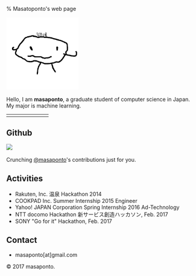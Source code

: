 % Masatoponto's web page

<div id="profile">
<img src="./img/ponto.png" alt="It's me!" title="ponto" width="192" height="192"/>
<div id="about">
<p>Hello, I am <b>masaponto</b>, a graduate student of computer science in Japan. My major is machine learning.</p>  
<table cellspacing="25">
<tbody>
<tr><td>
<a href=https://github.com/masaponto><i class="fab fa-github"></i></a>
</td>
<td>
<a href=https://gist.github.com/masaponto><i class="fab fa-github-alt"></i></a>
</td>
<td>
<a href=https://twitter.com/masaponto><i class="fab fa-twitter"></i></a>
</td>
<td>
<a href=http://masaponto.hatenablog.com><i class="hatena"></i></a>
</td>
<td>
<a href=https://qiita.com/masaponto><i class="qiita"></i></a>
</td>
<td>
<a href=https://speakerdeck.com/masaponto><i class="fas fa-file"></i></a>
</td>
<td>
<a href=https://www.instagram.com/masaponto><i class="fab fa-instagram"></i></a>
</td>
<td>
<a href=https://www.amazon.co.jp/registry/wishlist/MPK7GWWUR4RT><i class="fab fa-amazon"></i></a>
</td>
</tr>
</tbody></table>
</div>
</div>

## Github
<div class="calendar">
<img src="https://assets-cdn.github.com/images/spinners/octocat-spinner-128.gif" class="spinner"/>
<p class="spinner-text monospace">Crunching <a href="https://github.com/masaponto">@masaponto</a>'s contributions just for you.</p>
</div>

## Activities
- Rakuten, Inc. 温泉 Hackathon 2014
- COOKPAD Inc. Summer Internship 2015 Engineer
- Yahoo! JAPAN Corporation Spring Internship 2016 Ad-Technology
- NTT docomo Hackathon 新サービス創造ハッカソン, Feb. 2017
- SONY "Go for it" Hackathon, Feb. 2017

## Contact
- masaponto[at]gmail.com

<footer>
&copy; 2017 masaponto.
</footer>
